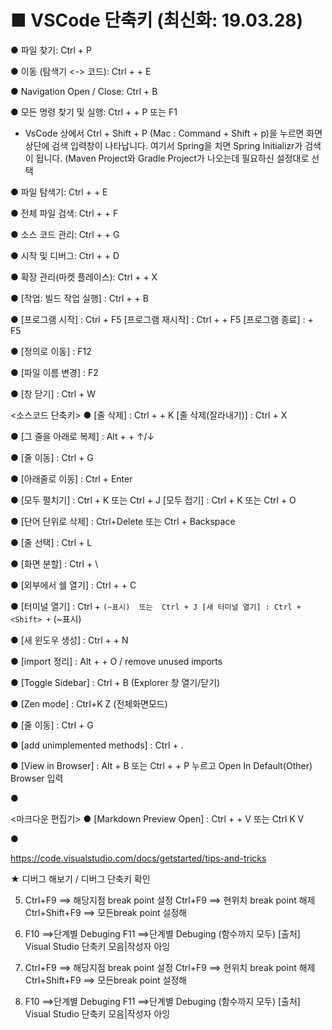 # ■ VSCode 단축키 (최신화: 19.03.28)


● 파일 찾기: Ctrl + P

● 이동 (탐색기 <-> 코드): Ctrl + <Shift> + E

● Navigation Open / Close: Ctrl + B

● 모든 명령 찾기 및 실행: Ctrl + <Shift> + P  또는  F1
  * VsCode 상에서 Ctrl + Shift + P (Mac : Command + Shift + p)을 누르면 화면 상단에 검색 입력창이 나타납니다.
   여기서 Spring을 치면 Spring Initializr가 검색이 됩니다.
   (Maven Project와 Gradle Project가 나오는데 필요하신 설정대로 선택

● 파일 탐색기: Ctrl + <Shift> + E

● 전체 파일 검색: Ctrl + <Shift> + F

● 소스 코드 관리: Ctrl + <Shift> + G

● 시작 및 디버그: Ctrl + <Shift> + D

● 확장 관리(마켓 플레이스): Ctrl + <Shift> + X

● [작업: 빌드 작업 실행] : Ctrl + <Shift> + B

● [프로그램 시작] : Ctrl + F5
    [프로그램 재시작] : Ctrl + <Shift> + F5
    [프로그램 종료] : <Shift> + F5

● [정의로 이동] : F12

● [파일 이름 변경] : F2

● [창 닫기] : Ctrl + W


<소스코드 단축키>
● [줄 삭제] : Ctrl + <Shift> + K
    [줄 삭제(잘라내기)] : Ctrl + X

● [그 줄을 아래로 복제] : Alt + <Shift> + ↑/↓

● [줄 이동] : Ctrl + G

● [아래줄로 이동] : Ctrl + Enter

● [모두 펼치기] : Ctrl + K 또는 Ctrl + J
    [모두 접기] : Ctrl + K 또는 Ctrl + O

● [단어 단위로 삭제] : Ctrl+Delete  또는  Ctrl + Backspace

● [줄 선택] : Ctrl + L


● [화면 분할] : Ctrl + \

● [외부에서 쉘 열기] : Ctrl + <Shift> + C

● [터미널 열기] : Ctrl + ` (~표시)  또는  Ctrl + J
    [새 터미널 열기] : Ctrl + <Shift> + ` (~표시)

● [새 윈도우 생성] : Ctrl + <Shift> + N

● [import 정리] : Alt + <Shift> + O
    / remove unused imports

● [Toggle Sidebar] : Ctrl + B
    (Explorer 창 열기/닫기)

● [Zen mode] : Ctrl+K Z
    (전체화면모드)

● [줄 이동] : Ctrl + G

● [add unimplemented methods] : Ctrl + .

● [View in Browser] : Alt + B
                           또는 Ctrl + <Shift> + P 누르고 Open In Default(Other) Browser 입력

● 


<마크다운 편집기>
● [Markdown Preview Open] : Ctrl + <Shift> + V  또는  Ctrl K V

● 


https://code.visualstudio.com/docs/getstarted/tips-and-tricks















★ 디버그 해보기 / 디버그 단축키 확인

5. Ctrl+F9 ==> 해당지점 break point 설정
   Ctrl+F9 ==> 현위치 break point 해제
        Ctrl+Shift+F9 ==> 모든break point 설정해
6.  F10 ==>단계별 Debuging 
 F11 ==>단계별 Debuging (함수까지 모두)
[출처] Visual Studio 단축키 모음|작성자 아잉



5. Ctrl+F9 ==> 해당지점 break point 설정
   Ctrl+F9 ==> 현위치 break point 해제
        Ctrl+Shift+F9 ==> 모든break point 설정해
6.  F10 ==>단계별 Debuging 
 F11 ==>단계별 Debuging (함수까지 모두)
[출처] Visual Studio 단축키 모음|작성자 아잉